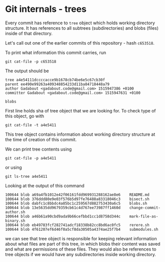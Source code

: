 # Git internals - trees

Every commit has reference to `tree` object which holds working directory structure. It has references to all subtrees (subdirectories) and blobs (files) inside of that directory.

Let's call out one of the earlier commits of this repository - hash `c653518`.

To print what information this commit carries, run

```
git cat-file -p c653518
```

The output should be 

```
tree a4e54111dccccacce9b1678cb74be6e5c67cb30f
parent ee490e99263a409348854233d11ba84718448a79
author Gadabout <gadabout.code@gmail.com> 1515947386 +0100
committer Gadabout <gadabout.code@gmail.com> 1515947631 +0100

blobs
```

First line holds sha of tree object that we are looking for. To check type of this object, go with

```
git cat-file -t a4e5411
```

This tree object contains information about working directory structure at the time of creation of this commit.

We can print tree contents using 

```
git cat-file -p a4e5411
```

or using 

```
git ls-tree a4e5411
```

Looking at the output of this command 

```
100644 blob a69a4fb1012e42f06161fdd969931288162ae8e6    README.md
100644 blob 376ddd80e9e03f576b5d97fe76488a83318046c3    bisect.sh
100644 blob dabfc1c8bbdc4a85bc1c259567d882753430a6c5    blobs.sh
100644 blob 13e5635dd9679359cb61c4d767ee73987ff1460d    change-commit-author.sh
100644 blob a46b61a90cbd9ada9b66cefbbd1cc1d8758d344c    mark-file-as-binary.sh
100644 blob eb49783fcf282741adcf18338b82cc8bd6ac0fc5    rerere.sh
100644 blob 4f61207ef6d46f0a5cf8da30505a4374ae25f7b4    submodules.sh
```

we can see that tree object is responsible for keeping relevant information about what files are part of this tree, in which blobs their content was saved and what are permissions of these files. They would also be references to tree objects if we would have any subdirectories inside working directory.